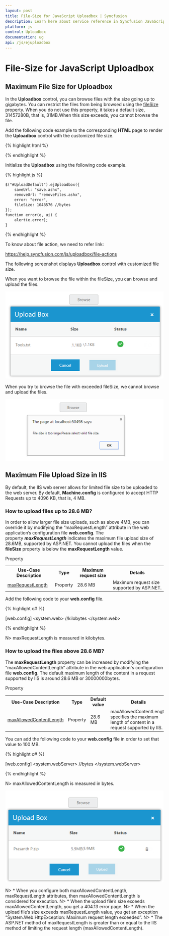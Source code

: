 ```yaml
---
layout: post
title: File-Size for JavaScript Uploadbox | Syncfusion
description: Learn here about service reference in Syncfusion JavaScript Uploadbox Control, its elements, and more
platform: js
control: Uploadbox
documentation: ug
api: /js/ejuploadbox
---
```


# File-Size for JavaScript Uploadbox

## Maximum File Size for Uploadbox

In the **Uploadbox** control, you can browse files with the size going up to gigabytes. You can restrict the files from being browsed using the [fileSize](https://help.syncfusion.com/api/js/ejuploadbox#members:filesize) property. When you do not use this property, it takes a default size, 31457280B, that is, 31MB.When this size exceeds, you cannot browse the file. 

Add the following code example to the corresponding **HTML** page to render the **Uploadbox** control with the customized file size.



{% highlight html %}

<div class="control">
     <div id="Uploadbox"></div>
</div>

{% endhighlight %}



Initialize the **Uploadbox** using the following code example.



{% highlight js %}


    $("#UploadDefault").ejUploadbox({
        saveUrl: "save.ashx",
        removeUrl: "removeFiles.ashx",
        error: "error",
        fileSize: 1048576 //bytes
    });
    function error(e, ui) {
        alert(e.error);
    }


{% endhighlight %}



To know about file action, we need to refer link:

<https://help.syncfusion.com/js/uploadbox/file-actions>

The following screenshot displays **Uploadbox** control with customized file size.

When you want to browse the file within the fileSize, you can browse and upload the files.



![File-Size for JavaScript Uploadbox](/js/UploadBox/File-Size_images/File-Size_img1.png) 

When you try to browse the file with exceeded fileSize, we cannot browse and upload the files.



![Maximum File Size for JavaScript Uploadbox](/js/UploadBox/File-Size_images/File-Size_img2.png) 

## Maximum File Upload Size in IIS

By default, the IIS web server allows for limited file size to be uploaded to the web server. By default, **Machine.config** is configured to accept HTTP Requests up to 4096 KB, that is, 4 MB. 

### How to upload files up to 28.6 MB?

In order to allow larger file size uploads, such as above 4MB, you can override it by modifying the “maxRequestLength” attribute in the web application’s configuration file **web.config**. The property _**maxRequestLength**_ indicates the maximum file upload size of 28.6MB, supported by ASP.NET. You cannot upload the files when the **fileSize** property is below the **maxRequestLength** value.



Property

<table>
<tr>
<th>
Use-Case Description</th><th>
Type</th><th>
Maximum request size</th><th>
Details</th></tr>
<tr>
<td>
<a href="https://msdn.microsoft.com/en-us/library/system.web.configuration.httpruntimesection.maxrequestlength.aspx">maxRequestLength</a></td><td>
Property</td><td>
28.6 MB</td><td>
Maximum request size supported by ASP.NET.</td></tr>
</table>


Add the following code to your **web.config** file. 

{% highlight c# %}

[web.config]
<configuration>
    <system.web>
        <httpruntime maxRequestLength="102400"/> //kilobytes 
    </system.web>
</configuration>


{% endhighlight %}



N> maxRequestLength is measured in kilobytes.


### How to upload the files above 28.6 MB?

The **maxRequestLength** property can be increased by modifying the “maxAllowedContentLength” attribute in the web application's configuration file **web.config**. The default maximum length of the content in a request supported by IIS is around 28.6 MB or 30000000bytes.

Property

<table>
<tr>
<th>
Use-Case Description</th><th>
Type</th><th>
Default value</th><th>
Details</th></tr>
<tr>
<td>
<a href="https://msdn.microsoft.com/en-us/library/ms689462(v=vs.90).aspx">maxAllowedContentLength</a></td><td>
Property</td><td>
28.6 MB</td><td>
maxAllowedContentLength specifies the maximum length of content in a request supported by IIS.</td></tr>
</table>


You can add the following code to your **web.config** file in order to set that value to 100 MB.

{% highlight c# %}

[web.config]
<system.webServer>
    <security>
        <requestFiltering>
            <requestLimits maxAllowedContentLength="104857600" /> //bytes
        </requestFiltering>
    </security>
</system.webServer>


{% endhighlight %}



N> maxAllowedContentLength is measured in bytes.


![Maximum File Upload Size in IIS in javaScript Uploadbox](/js/UploadBox/File-Size_images/File-Size_img4.png) 
                       

N> * When you configure both maxAllowedContentLength, maxRequestLength attributes, then maxAllowedContentLength is considered for execution.
N> * When the upload file’s size exceeds maxAllowedContentLength, you get a 404.13 error page.
N> * When the upload file’s size exceeds maxRequestLength value, you get an exception “System.Web.HttpException: Maximum request length exceeded”.
N> * The ASP.NET method of maxRequestLength is greater than or equal to the IIS method of limiting the request length (maxAllowedContentLength).

